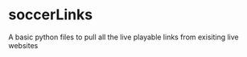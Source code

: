 # soccerLinks

A basic python files to pull all the live playable links from exisiting live websites
